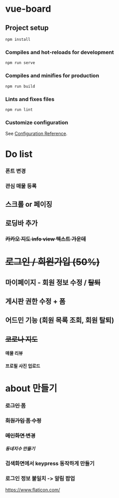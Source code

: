 # vue-board

## Project setup

```
npm install
```

### Compiles and hot-reloads for development

```
npm run serve
```

### Compiles and minifies for production

```
npm run build
```

### Lints and fixes files

```
npm run lint
```

### Customize configuration

See [Configuration Reference](https://cli.vuejs.org/config/).

# Do list

### 폰트 변경

### 관심 매물 등록

## 스크롤 or 페이징

## 로딩바 추가

### ~~카카오 지도 info view 텍스트 가운데~~

# ~~로그인 / 회원가입 (50%)~~

## 마이페이지 - 회원 정보 수정 / ~~탈퇴~~

## 게시판 권한 수정 + 폼

## 어드민 기능 (회원 목록 조회, 회원 탈퇴)

## ~~코로나 지도~~

#### 매물 리뷰

#### 프로필 사진 업로드

# about 만들기

### ~~로그인 폼~~

### ~~회원가입 폼 수정~~

### ~~메인화면 변경~~

##### 동네지수 만들기

### 검색화면에서 keypress 동작하게 만들기

### 로그인 정보 불일치 -> 알림 팝업

https://www.flaticon.com/
